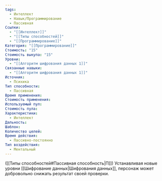 ```yaml
---
tags:
  - Интеллект
  - Навык/Программирование
  - Пассивная
Ссылки:
  - "[[Интеллект]]"
  - "[[Типы способностей]]"
  - "[[Программирование]]"
Категория: "[[Программирование]]"
Стоимость: "15"
Стоимость выкупа: "15"
Уровни:
  - "[[Алгоритм шифрования данных 1]]"
Связанные навыки:
  - "[[Алгоритм шифрования данных 1]]"
Источник:
  - Психика
Тип способности:
  - Пассивная
Время применения: 
Стоимость применения: 
Используемый пул: 
Стоимость пула: 
Характеристики:
  - Интеллект
Дальность: 
Шаблон: 
Количество целей: 
Время действия:
  - Пассивно-постоянно
Тип воздействия:
  - Ментальный
---
```

([[Типы способностей#Пассивная способность|П]]) Устанавливая новые уровни [[Шифрование данных|Шифрования данных]], персонаж может добровольно снижать результат своей проверки. 